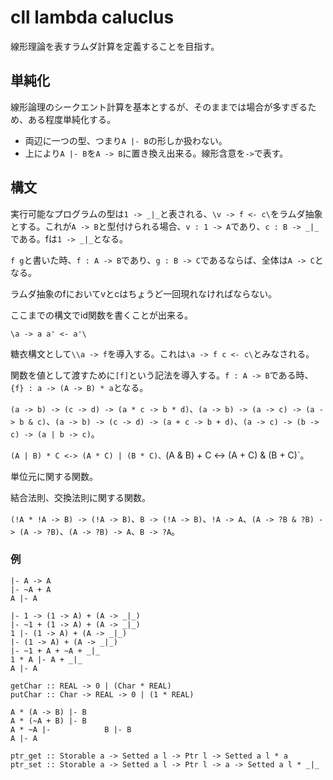 # cll lambda caluclus

線形理論を表すラムダ計算を定義することを目指す。

## 単純化

線形論理のシークエント計算を基本とするが、そのままでは場合が多すぎるため、ある程度単純化する。

* 両辺に一つの型、つまり`A |- B`の形しか扱わない。
* 上により`A |- B`を`A -> B`に置き換え出来る。線形含意を`->`で表す。

## 構文

実行可能なプログラムの型は`1 -> _|_`と表される、`\v -> f <- c\`をラムダ抽象とする。これが`A -> B`と型付けられる場合、`v : 1 -> A`であり、`c : B -> _|_`である。fは`1 -> _|_`となる。

`f g`と書いた時、`f : A -> B`であり、`g : B -> C`であるならば、全体は`A -> C`となる。

ラムダ抽象のfにおいてvとcはちょうど一回現れなければならない。

ここまでの構文でid関数を書くことが出来る。


    \a -> a a' <- a'\

糖衣構文として`\\a -> f`を導入する。これは`\a -> f c <- c\`とみなされる。

関数を値として渡すために`[f]`という記法を導入する。`f : A -> B`である時、`{f} : a -> (A -> B) * a`となる。

`(a -> b) -> (c -> d) -> (a * c -> b * d)`、`(a -> b) -> (a -> c) -> (a -> b & c)`、`(a -> b) -> (c -> d) -> (a + c -> b + d)`、`(a -> c) -> (b -> c) -> (a | b -> c)`。

`(A | B) * C <-> (A * C) | (B * C)、`(A & B) + C <-> (A + C) & (B + C)`。

単位元に関する関数。

結合法則、交換法則に関する関数。

`(!A * !A -> B) -> (!A -> B)`、`B -> (!A -> B)`、`!A -> A`、`(A -> ?B & ?B) -> (A -> ?B)`、`(A -> ?B) -> A`、`B -> ?A`。

### 例

    |- A -> A
    |- ~A + A
    A |- A

    |- 1 -> (1 -> A) + (A -> _|_)
    |- ~1 + (1 -> A) + (A -> _|_)
    1 |- (1 -> A) + (A -> _|_)
    |- (1 -> A) + (A -> _|_)
    |- ~1 + A + ~A + _|_
    1 * A |- A + _|_
    A |- A

    getChar :: REAL -> 0 | (Char * REAL)
    putChar :: Char -> REAL -> 0 | (1 * REAL)

    A * (A -> B) |- B
    A * (~A + B) |- B
    A * ~A |-            B |- B
    A |- A

    ptr_get :: Storable a -> Setted a l -> Ptr l -> Setted a l * a
    ptr_set :: Storable a -> Setted a l -> Ptr l -> a -> Setted a l * _|_
